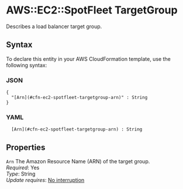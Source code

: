 # AWS::EC2::SpotFleet TargetGroup<a name="aws-properties-ec2-spotfleet-targetgroup"></a>

Describes a load balancer target group\.

## Syntax<a name="aws-properties-ec2-spotfleet-targetgroup-syntax"></a>

To declare this entity in your AWS CloudFormation template, use the following syntax:

### JSON<a name="aws-properties-ec2-spotfleet-targetgroup-syntax.json"></a>

```
{
  "[Arn](#cfn-ec2-spotfleet-targetgroup-arn)" : String
}
```

### YAML<a name="aws-properties-ec2-spotfleet-targetgroup-syntax.yaml"></a>

```
﻿  [Arn](#cfn-ec2-spotfleet-targetgroup-arn) : String
```

## Properties<a name="aws-properties-ec2-spotfleet-targetgroup-properties"></a>

`Arn`  <a name="cfn-ec2-spotfleet-targetgroup-arn"></a>
The Amazon Resource Name \(ARN\) of the target group\.  
*Required*: Yes  
*Type*: String  
*Update requires*: [No interruption](https://docs.aws.amazon.com/AWSCloudFormation/latest/UserGuide/using-cfn-updating-stacks-update-behaviors.html#update-no-interrupt)